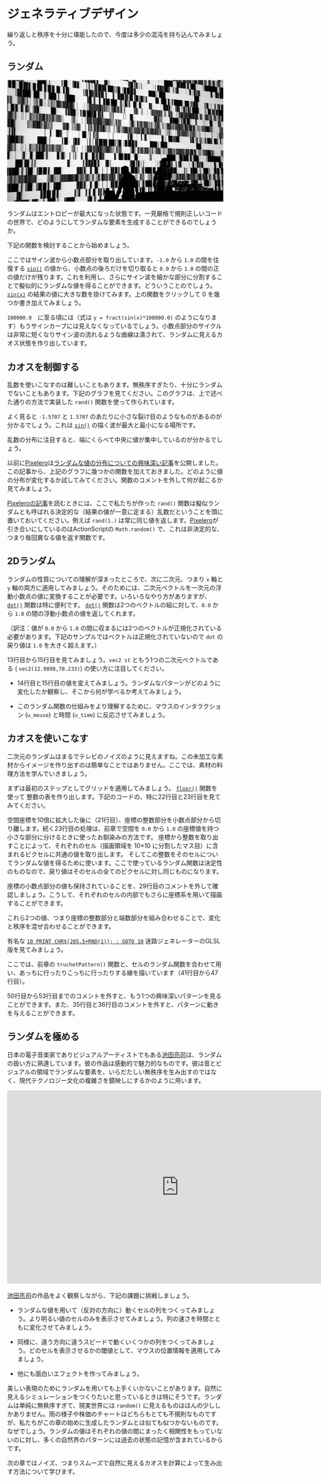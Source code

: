# ジェネラティブデザイン

繰り返しと秩序を十分に堪能したので、今度は多少の混沌を持ち込んでみましょう。

## ランダム

[![Ryoji Ikeda - test pattern (2008) ](ryoji-ikeda.jpg) ](http://www.ryojiikeda.com/project/testpattern/#testpattern_live_set)

ランダムはエントロピーが最大になった状態です。一見厳格で規則正しいコードの世界で、どのようにしてランダムな要素を生成することができるのでしょうか。

下記の関数を検討することから始めましょう。

<div class="simpleFunction" data="y = fract(sin(x)*1.0);"></div>

ここではサイン波から小数点部分を取り出しています。```-1.0``` から ```1.0``` の間を往復する [```sin()```](../glossary/?search=sin) の値から、小数点の後ろだけを切り取ると ```0.0``` から ```1.0``` の間の正の値だけが残ります。これを利用し、さらにサイン波を細かな部分に分割することで擬似的にランダムな値を得ることができます。どういうことのでしょう。[```sin(x)```](../glossary/?search=sin) の結果の値に大きな数を掛けてみます。上の関数をクリックして 0 を幾つか書き加えてみましょう。

```100000.0```　に至る頃には（式は ```y = fract(sin(x)*100000.0)``` のようになります）もうサインカーブには見えなくなっているでしょう。小数点部分のサイクルは非常に短くなりサイン波の流れるような曲線は潰されて、ランダムに見えるカオス状態を作り出しています。

## カオスを制御する

乱数を使いこなすのは難しいこともあります。無秩序すぎたり、十分にランダムでないこともあります。下記のグラフを見てください。このグラフは、上で述べた通りの方法で実装した ```rand()``` 関数を使って作られています。

よく見ると ```-1.5707``` と ```1.5707``` のあたりに小さな裂け目のようなものがあるのが分かるでしょう。これは [```sin()```](../glossary/?search=sin) の描く波が最大と最小になる場所です。

乱数の分布に注目すると、端にくらべて中央に値が集中しているのが分かるでしょう。


<div class="simpleFunction" data="y = rand(x);
//y = rand(x)*rand(x);
//y = sqrt(rand(x));
//y = pow(rand(x),5.);"></div>

以前に[Pixelero](https://pixelero.wordpress.com)は[ランダムな値の分布についての興味深い記事](https://pixelero.wordpress.com/2008/04/24/various-functions-and-various-distributions-with-mathrandom/)を公開しました。この記事から、上記のグラフに幾つかの関数を加えておきました。どのように値の分布が変化するか試してみてください。関数のコメントを外して何が起こるか見てみましょう。

[Pixeleroの記事](https://pixelero.wordpress.com/2008/04/24/various-functions-and-various-distributions-with-mathrandom/)を読むときには、ここで私たちが作った ```rand()``` 関数は擬似ランダムとも呼ばれる決定的な（結果の値が一意に定まる）乱数だということを頭に置いておいてください。例えば ```rand(1.)``` は常に同じ値を返します。[Pixelero](https://pixelero.wordpress.com/2008/04/24/various-functions-and-various-distributions-with-mathrandom/)が引き合いにしているのはActionScriptの ```Math.random()``` で、これは非決定的な、つまり毎回異なる値を返す関数です。

## 2Dランダム

ランダムの性質についての理解が深まったところで、次に二次元、つまり ```x``` 軸と ```y``` 軸の両方に適用してみましょう。そのためには、二次元ベクトルを一次元の浮動小数点の値に変換することが必要です。いろいろなやり方がありますが、[```dot()```](../glossary/?search=dot) 関数は特に便利です。 [```dot()```](../glossary/?search=dot) 関数は2つのベクトルの組に対して、```0.0``` から ```1.0``` の間の浮動小数点の値を返してくれます。

（訳注：値が ```0.0``` から ```1.0``` の間に収まるには2つのベクトルが正規化されている必要があります。下記のサンプルではベクトルは正規化されていないので ```dot``` の戻り値は ```1.0``` を大きく超えます。）

<div class="codeAndCanvas" data="2d-random.frag"></div>

13行目から15行目を見てみましょう。```vec2 st``` ともう1つの二次元ベクトルである ( ```vec2(12.9898,78.233)```) の使い方に注目してください。

* 14行目と15行目の値を変えてみましょう。ランダムなパターンがどのように変化したか観察し、そこから何が学べるか考えてみましょう。

* このランダム関数の仕組みをより理解するために、マウスのインタラクション (```u_mouse```) と時間 (```u_time```) に反応させてみましょう。

## カオスを使いこなす

二次元のランダムはまるでテレビのノイズのように見えますね。この未加工な素材からイメージを作り出すのは簡単なことではありません。ここでは、素材の料理方法を学んでいきましょう。

まずは最初のステップとしてグリッドを適用してみましょう。 [```floor()```](../glossary/?search=floor) 関数を使って 整数の表を作り出します。下記のコードの、特に22行目と23行目を見てみてください。

<div class="codeAndCanvas" data="2d-random-mosaic.frag"></div>

空間座標を10倍に拡大した後に（21行目）、座標の整数部分を小数点部分から切り離します。続く23行目の処理は、前章で空間を ```0.0``` から ```1.0``` の座標値を持つ小さな部分に分けるときに使ったお馴染みの方法です。
座標から整数を取り出すことによって、それぞれのセル（描画領域を 10×10 に分割したマス目）に含まれるピクセルに共通の値を取り出します。
そしてこの整数をそのセルについてランダムな値を得るために使います。ここで使っているランダム関数は決定性のものなので、戻り値はそのセルの全てのピクセルに対し同じものになります。

座標の小数点部分の値も保持されていることを、29行目のコメントを外して確認しましょう。こうして、それぞれのセルの内部でもさらに座標系を用いて描画することができます。

これら2つの値、つまり座標の整数部分と端数部分を組み合わせることで、変化と秩序を混ぜ合わせることができます。

有名な [```10 PRINT CHR$(205.5+RND(1)); : GOTO 10```](https://www.google.com/search?q=10+PRINT+CHR%24%28205.5%2BRND%281%29%29%3B+%3A+GOTO+10) 迷路ジェネレーターのGLSL版を見てみましょう。

<div class="codeAndCanvas" data="2d-random-truchet.frag"></div>

ここでは、前章の ```truchetPattern()``` 関数と、セルのランダム関数を合わせて用い、あっちに行ったりこっちに行ったりする線を描いています（41行目から47行目）。

50行目から53行目までのコメントを外すと、もう1つの興味深いパターンを見ることができます。また、35行目と36行目のコメントを外すと、パターンに動きを与えることができます。

## ランダムを極める

日本の電子音楽家でありビジュアルアーティストでもある[池田亮司](http://www.ryojiikeda.com/)は、ランダムの扱い方に熟達しています。彼の作品は感動的で魅力的なものです。彼は音とビジュアルの領域でランダムな要素を、いらだたしい無秩序を生み出すのではなく、現代テクノロジー文化の複雑さを鏡映しにするかのように用います。

<iframe src="https://player.vimeo.com/video/76813693?title=0&byline=0&portrait=0" width="800" height="450" frameborder="0" webkitallowfullscreen mozallowfullscreen allowfullscreen></iframe>

[池田亮司](http://www.ryojiikeda.com/)の作品をよく観察しながら、下記の課題に挑戦しましょう。

* ランダムな値を用いて（反対の方向に）動くセルの列をつくってみましょう。より明るい値のセルのみを表示させてみましょう。列の速さを時間とともに変化させてみましょう。

<a href="../edit.php#10/ikeda-00.frag"><canvas id="custom" class="canvas" data-fragment-url="ikeda-00.frag"  width="520px" height="200px"></canvas></a>

* 同様に、違う方向に違うスピードで動くいくつかの列をつくってみましょう。どのセルを表示させるかの閾値として、マウスの位置情報を適用してみましょう。

<a href="../edit.php#10/ikeda-03.frag"><canvas id="custom" class="canvas" data-fragment-url="ikeda-03.frag"  width="520px" height="200px"></canvas></a>

* 他にも面白いエフェクトを作ってみましょう。

<a href="../edit.php#10/ikeda-04.frag"><canvas id="custom" class="canvas" data-fragment-url="ikeda-04.frag"  width="520px" height="200px"></canvas></a>

美しい表現のためにランダムを用いても上手くいかないことがあります。自然に見えるシミュレーションをつくりたいと思っているときは特にそうです。ランダムは単純に無秩序すぎて、現実世界には ```random()``` に見えるものはほんの少ししかありません。雨の様子や株価のチャートはどちらもとても不規則なものですが、私たちがこの章の始めに生成したランダムとは似ても似つかないものです。なぜでしょう。ランダムの値はそれぞれの値の間にまったく相関性をもっていないのに対し、多くの自然界のパターンには過去の状態の記憶が含まれているからです。

次の章ではノイズ、つまりスムーズで自然に見えるカオスを計算によって生み出す方法について学びます。
